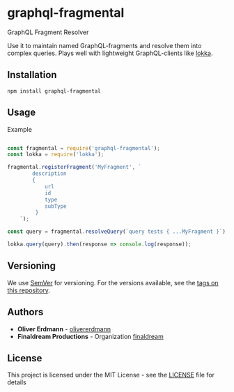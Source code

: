 # graphql-fragmental
GraphQL Fragment Resolver

Use it to maintain named GraphQL-fragments and resolve them into complex queries. 
Plays well with lightweight GraphQL-clients like [lokka](https://www.npmjs.com/package/lokka).

## Installation

`npm install graphql-fragmental`

## Usage

Example

```js

const fragmental = require('graphql-fragmental');
const lokka = require('lokka');

fragmental.registerFragment('MyFragment', `
        description
        { 
            url
            id
            type
            subType
         }
    `);

const query = fragmental.resolveQuery(`query tests { ...MyFragment }`);

lokka.query(query).then(response => console.log(response));

```

## Versioning

We use [SemVer](http://semver.org/) for versioning. For the versions available, see the [tags on this repository](https://github.com/finaldream/fragmental/tags). 

## Authors

* **Oliver Erdmann** - [olivererdmann](https://github.com/olivererdmann)
* **Finaldream Productions** - Organization [finaldream](https://github.com/finaldream)

## License

This project is licensed under the MIT License - see the [LICENSE](LICENSE) file for details
